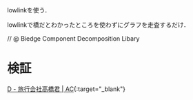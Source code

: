 lowlinkを使う．

lowlinkで橋だとわかったところを使わずにグラフを走査するだけ．

// @ Biedge Component Decomposition Libary

# 検証

[D - 旅行会社高橋君 \| AC](https://beta.atcoder.jp/contests/arc039/submissions/2136670){:target="_blank"}
